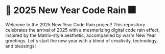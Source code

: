 # 🎉 2025 New Year Code Rain 🎆
Welcome to the 2025 New Year Code Rain project! This repository celebrates the arrival of 2025 with a mesmerizing digital code rain effect, inspired by the Matrix-style aesthetic, accompanied by warm New Year greetings. Let's start the new year with a blend of creativity, technology, and blessings!
